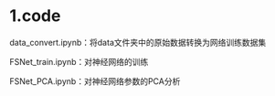 # 1.code

data_convert.ipynb：将data文件夹中的原始数据转换为网络训练数据集

FSNet_train.ipynb：对神经网络的训练

FSNet_PCA.ipynb：对神经网络参数的PCA分析

